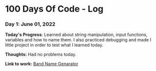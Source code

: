 # 100 Days Of Code - Log

### Day 1: June 01, 2022

**Today's Progress**: Learned about string manipulation, input functions, variables and how to name them. I also practiced debugging and made I little project in order to test what I learned today.

**Thoughts:** Had no problems today.

**Link to work:** [Band Name Genarator](https://github.com/vthbarros/100-days-of-code/blob/master/projects/day-1/band-name-generator.py)
